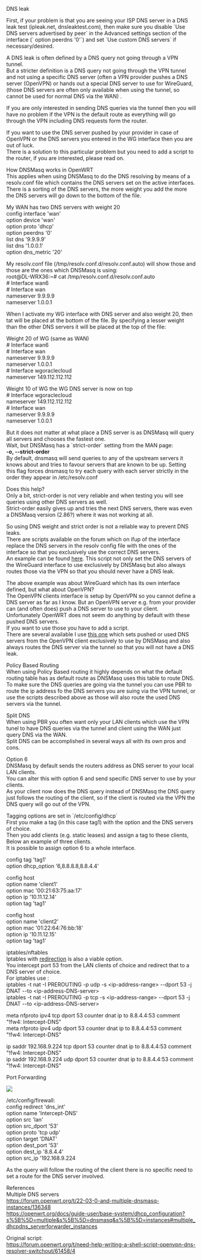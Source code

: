 DNS leak  
  
First, if your problem is that you are seeing your ISP DNS server in a DNS leak
test (ipleak.net, dnsleaktest.com), then make sure you disable \`Use DNS servers
advertised by peer\` in the Advanced settings section of the interface (\`
option peerdns '0'\`) and set \`Use custom DNS servers\` if necessary/desired.  
  
A DNS leak is often defined by a DNS query not going through a VPN tunnel.  
But a stricter definition is a DNS query not going through the VPN tunnel and
not using a specific DNS server (often a VPN provider pushes a DNS server
(OpenVPN) or hands out a special DNS server to use for WireGuard, (those DNS
servers are often only available when using the tunnel, so cannot be used for
normal DNS via the WAN) .  
  
If you are only interested in sending DNS queries via the tunnel then you will
have no problem if the VPN is the default route as everything will go through
the VPN including DNS requests form the router.  
  
If you want to use the DNS server pushed by your provider in case of OpenVPN or
the DNS servers you entered in the WG interface then you are out of luck.  
There is a solution to this particular problem but you need to add a script to
the router, if you are interested, please read on.  
  
How DNSMasq works in OpenWRT  
This applies when using DNSMasq to do the DNS resolving by means of a
resolv.conf file which contains the DNS servers set on the active interfaces.  
There is a sorting of the DNS servers, the more weight you add the more the DNS
servers will go down to the bottom of the file.  
  
My WAN has two DNS servers with weight 20  
config interface 'wan'  
option device 'wan'  
option proto 'dhcp'  
option peerdns '0'  
list dns '9.9.9.9'  
list dns '1.0.0.1'  
option dns_metric '20'  
  
My resolv.conf file (/tmp/resolv.conf.d/resolv.conf.auto) will show those and
those are the ones which DNSMasq is using:  
root\@DL-WRX36:\~\# cat /tmp/resolv.conf.d/resolv.conf.auto  
\# Interface wan6  
\# Interface wan  
nameserver 9.9.9.9  
nameserver 1.0.0.1  
  
When I activate my WG interface with DNS server and also weight 20, then tat
will be placed at the bottom of the file. By specifying a lesser weight than the
other DNS servers it will be placed at the top of the file:  
  
Weight 20 of WG (same as WAN)  
\# Interface wan6  
\# Interface wan  
nameserver 9.9.9.9  
nameserver 1.0.0.1  
\# Interface wgoraclecloud  
nameserver 149.112.112.112  
  
Weight 10 of WG the WG DNS server is now on top  
\# Interface wgoraclecloud  
nameserver 149.112.112.112  
\# Interface wan  
nameserver 9.9.9.9  
nameserver 1.0.0.1  
  
But it does not matter at what place a DNS server is as DNSMasq will query all
servers and chooses the fastest one.  
Wait, but DNSMasq has a \`strict-order\` setting from the MAN page:  
**-o, --strict-order**  
By default, dnsmasq will send queries to any of the upstream servers it knows
about and tries to favour servers that are known to be up. Setting this flag
forces dnsmasq to try each query with each server strictly in the order they
appear in /etc/resolv.conf  
  
Does this help?  
Only a bit, strict-order is not very reliable and when testing you will see
queries using other DNS servers as well.  
Strict-order easily gives up and tries the next DNS servers, there was even a
DNSMasq version (2.86?) where it was not working at all.  
  
So using DNS weight and strict order is not a reliable way to prevent DNS leaks.  
There are scripts available on the forum which on ifup of the interface replace
the DNS servers in the resolv config file with the ones of the interface so that
you exclusively use the correct DNS servers.  
An example can be found
[here](https://github.com/egc112/OpenWRT-egc-add-on/blob/main/stop-dns-leak/wg-update-resolv-3).
This script not only set the DNS servers of the WireGuard interface to use
exclusively by DNSMasq but also always routes those via the VPN so that you
should never have a DNS leak.  
  
The above example was about WireGuard which has its own interface defined, but
what about OpenVPN?  
The OpenVPN clients interface is setup by OpenVPN so you cannot define a DNS
server as far as I know. But an OpenVPN server e.g. from your provider can (and
often does) push a DNS server to use to your client.  
Unfortunately OpenWRT does not seem do anything by default with these pushed DNS
servers.  
If you want to use those you have to add a script.  
There are several available I use [this
one](https://github.com/egc112/OpenWRT-egc-add-on/blob/main/stop-dns-leak/ovpn-up-update-resolv-4)
which sets pushed or used DNS servers from the OpenVPN client exclusively to use
by DNSMasq and also always routes the DNS server via the tunnel so that you will
not have a DNS leak.  
  
  
Policy Based Routing  
When using Policy Based routing it highly depends on what the default routing
table has as default route as DNSMasq uses this table to route DNS.  
To make sure the DNS queries are going via the tunnel you can use PBR to route
the ip address fo the DNS servers you are suing via the VPN tunnel, or use the
scripts described above as those will also route the used DNS servers via the
tunnel.  
  
Split DNS  
When using PBR you often want only your LAN clients which use the VPN tunel to
have DNS queries via the tunnel and client using the WAN just query DNS via the
WAN.  
Split DNS can be accomplished in several ways all with its own pros and cons.  
  
Option 6  
DNSMasq by default sends the routers address as DNS server to your local LAN
clients.  
You can alter this with option 6 and send specific DNS server to use by your
clients.  
As your client now does the DNS query instead of DNSMasq the DNS query just
follows the routing of the client, so if the client is routed via the VPN the
DNS query will go out of the VPN.  
  
Tagging options are set in \`/etc/config/dhcp\`  
First you make a tag (in this case tag1) with the option and the DNS servers of
choice.  
Then you add clients (e.g. static leases) and assign a tag to these clients,
Below an example of three clients.  
It is possible to assign option 6 to a whole interface.  
  
config tag 'tag1'  
option dhcp_option '6,8.8.8.8,8.8.4.4'  
  
config host  
option name 'client1'  
option mac '00:21:63:75:aa:17'  
option ip '10.11.12.14'  
option tag 'tag1'  
  
config host  
option name 'client2'  
option mac '01:22:64:76:bb:18'  
option ip '10.11.12.15'  
option tag 'tag1'  
  
iptables/nftables  
Iptables with
[redirection](https://openwrt.org/docs/guide-user/firewall/fw3_configurations/intercept_dns)
is also a viable option.  
You intercept port 53 from the LAN clients of choice and redirect that to a DNS
server of choice.  
For iptables use :  
iptables -t nat -I PREROUTING -p udp -s \<ip-address-range\> --dport 53 -j DNAT
--to \<ip-address-DNS-server\>  
iptables -t nat -I PREROUTING -p tcp -s \<ip-address-range\> --dport 53 -j DNAT
--to \<ip-address-DNS-server\>  
  
  
meta nfproto ipv4 tcp dport 53 counter dnat ip to 8.8.4.4:53 comment "!fw4:
Intercept-DNS"  
meta nfproto ipv4 udp dport 53 counter dnat ip to 8.8.4.4:53 comment "!fw4:
Intercept-DNS"

ip saddr 192.168.9.224 tcp dport 53 counter dnat ip to 8.8.4.4:53 comment "!fw4:
Intercept-DNS"  
ip saddr 192.168.9.224 udp dport 53 counter dnat ip to 8.8.4.4:53 comment "!fw4:
Intercept-DNS"  
  
Port Forwarding

![](media/b1c320dc167d9b7e5e5a1e794b02a47e.png)

  
  
  
/etc/config/firewall:  
config redirect 'dns_int'  
option name 'Intercept-DNS'  
option src 'lan'  
option src_dport '53'  
option proto 'tcp udp'  
option target 'DNAT'  
option dest_port '53'  
option dest_ip '8.8.4.4'  
option src_ip '192.168.9.224  
  
As the query will follow the routing of the client there is no specific need to
set a route for the DNS server involved.  
  
References  
Multiple DNS servers  
<https://forum.openwrt.org/t/22-03-0-and-multiple-dnsmasq-instances/136348>  
<https://openwrt.org/docs/guide-user/base-system/dhcp_configuration?s%5B%5D=multiple&s%5B%5D=dnsmasq&s%5B%5D=instances#multiple_dhcpdns_serverforwarder_instances>  
  
Original script:  
<https://forum.openwrt.org/t/need-help-writing-a-shell-script-openvpn-dns-resolver-switchout/61458/4>
